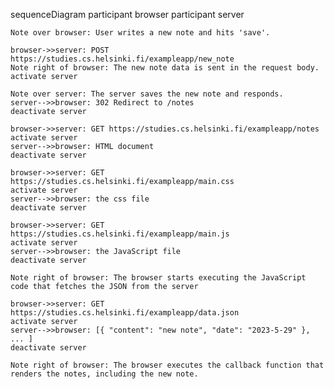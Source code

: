 sequenceDiagram
    participant browser
    participant server
    
    Note over browser: User writes a new note and hits 'save'.
    
    browser->>server: POST https://studies.cs.helsinki.fi/exampleapp/new_note
    Note right of browser: The new note data is sent in the request body.
    activate server
    
    Note over server: The server saves the new note and responds.
    server-->>browser: 302 Redirect to /notes
    deactivate server
    
    browser->>server: GET https://studies.cs.helsinki.fi/exampleapp/notes
    activate server
    server-->>browser: HTML document
    deactivate server
    
    browser->>server: GET https://studies.cs.helsinki.fi/exampleapp/main.css
    activate server
    server-->>browser: the css file
    deactivate server
    
    browser->>server: GET https://studies.cs.helsinki.fi/exampleapp/main.js
    activate server
    server-->>browser: the JavaScript file
    deactivate server
    
    Note right of browser: The browser starts executing the JavaScript code that fetches the JSON from the server
    
    browser->>server: GET https://studies.cs.helsinki.fi/exampleapp/data.json
    activate server
    server-->>browser: [{ "content": "new note", "date": "2023-5-29" }, ... ]
    deactivate server    

    Note right of browser: The browser executes the callback function that renders the notes, including the new note.

